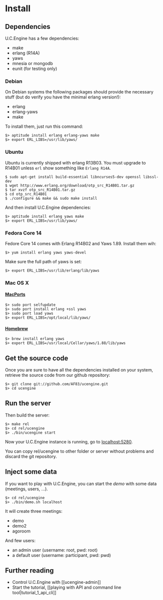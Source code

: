 # Install

## Dependencies

U.C.Engine has a few dependencies:

* make
* erlang (R14A)
* yaws
* mnesia or mongodb
* eunit (for testing only)

### Debian

On Debian systems the following packages should provide the necessary stuff (but do verify you have the minimal erlang version!):

  - erlang
  - erlang-yaws
  - make

To install them, just run this command:

    $> aptitude install erlang erlang-yaws make
    $> export ERL_LIBS=/usr/lib/yaws/

### Ubuntu

Ubuntu is currently shipped with erlang R13B03. You must upgrade to R14B01 unless `erl` show something like `Erlang R14A`.

    $ sudo apt-get install build-essential libncurses5-dev openssl libssl-dev
    $ wget http://www.erlang.org/download/otp_src_R14B01.tar.gz
    $ tar xvzf otp_src_R14B01.tar.gz
    $ cd otp_src_R14B01
    $ ./configure && make && sudo make install

And then install U.C.Engine dependencies:

    $> aptitude install erlang yaws make
    $> export ERL_LIBS=/usr/lib/yaws/

### Fedora Core 14

Fedore Core 14 comes with Erlang R14B02 and Yaws 1.89. Install them wih:

    $> yum install erlang yaws yaws-devel

Make sure the full path of yaws is set:

    $> export ERL_LIBS=/usr/lib/erlang/lib/yaws

### Mac OS X

#### [MacPorts](http://www.macports.org/)

    $> sudo port selfupdate
    $> sudo port install erlang +ssl yaws
    $> sudo port load yaws
    $> export ERL_LIBS=/opt/local/lib/yaws/

#### [Homebrew](http://mxcl.github.com/homebrew/)

    $> brew install erlang yaws
    $> export ERL_LIBS=/usr/local/Cellar/yaws/1.88/lib/yaws

## Get the source code

Once you are sure to have all the dependencies installed on your system,
retrieve the source code from our github repository:

    $> git clone git://github.com/AF83/ucengine.git
    $> cd ucengine

## Run the server

Then build the server:

    $> make rel
    $> cd rel/ucengine
    $> ./bin/ucengine start

Now your U.C.Engine instance is running, go to [localhost:5280](http://localhost:5280/).

You can copy rel/ucengine to other folder or server without problems and discard the git repository.

## Inject some data

If you want to play with U.C.Engine, you can start the *demo* with some data (meetings, users, ...).

    $> cd rel/ucengine
    $> ./bin/demo.sh localhost

It will create three meetings:

* demo
* demo2
* agoroom

And few users:

* an admin user (username: root, pwd: root)
* a default user (username: participant, pwd: pwd)

## Further reading

* Control U.C.Engine with [[ucengine-admin]]
* Start the tutorial, [[playing with API and command line tool|tutorial_1_api_cli]]
